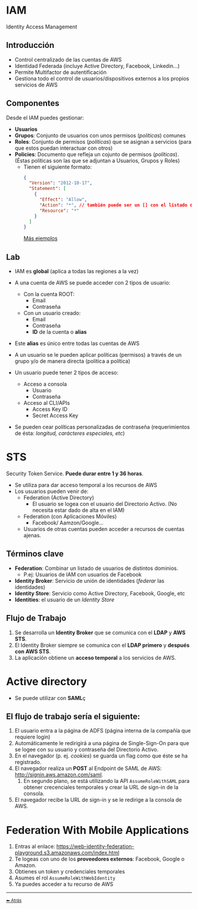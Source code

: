 # IAM
Identity Access Management

## Introducción
* Control centralizado de las cuentas de AWS
* Identidad Federada (incluye Active Directory, Facebook, Linkedin...)
* Permite Multifactor de autentificación
* Gestiona todo el control de usuarios/dispositivos externos a los propios servicios de AWS

## Componentes

Desde el IAM puedes gestionar:
* **Usuarios**
* **Grupos**: Conjunto de usuarios con unos permisos (_políticas_) comunes
* **Roles**: Conjunto de permisos (_políticas_) que se asignan a servicios (para que estos puedan interactuar con otros)
* **Policies**: Documento que refleja un cojunto de permisos (_políticas_). (Éstas políticas son las que se adjuntan a Usuarios, Grupos y Roles)
  * Tienen el siguiente formato:
    ```json
    {
      "Version": "2012-10-17",
      "Statement": [
        {
          "Effect": "Allow",
          "Action": "*", // también puede ser un [] con el listado de acciones dentro
          "Resource": "*"
        }
      ]
    }
    ```
    [Más ejemplos](https://docs.aws.amazon.com/es_es/AmazonS3/latest/dev/example-policies-s3.html)

## Lab
* IAM es **global** (aplica a todas las regiones a la vez)
* A una cuenta de AWS se puede acceder con 2 tipos de usuario:
  * Con la cuenta ROOT:
    * Email
    * Contraseña
  * Con un usuario creado: 
    * Email
    * Contraseña
    * **ID** de la cuenta o **alias**

* Este **alias** es único entre todas las cuentas de AWS
* A un usuario se le pueden aplicar políticas (permisos) a través de un grupo y/o de manera directa (política a política)

* Un usuario puede tener 2 tipos de acceso:
  * Acceso a consola
    * Usuario
    * Contraseña
  * Acceso al CLI/APIs
    * Access Key ID
    * Secret Access Key

* Se pueden cear políticas personalizadas de contraseña (requerimientos de ésta: *longitud, carácteres especiales, etc*)

# STS
Security Token Service. **Puede durar entre 1 y 36 horas**.

* Se utiliza para dar acceso temporal a los recursos de AWS
* Los usuarios pueden venir de:
  * Federation (Active Directory)
    * El usuario se logea con el usuario del Directorio Activo. (No necesita estar dado de alta en el IAM) 
  * Federation (con Aplicaciones Móviles)
    * Facebook/ Aamzon/Google...
  * Usuarios de otras cuentas pueden acceder a recursos de cuentas ajenas.


## Términos clave

* **Federation**: Combinar un listado de usuarios de distintos dominios.
  * P.ej: Usuarios de IAM con usuarios de Facebook
* **Identity Broker**: Servicio de unión de identidades (*federar* las identidades)
* **Identity Store**: Servicio como Active Directory, Facebook, Google, etc
* **Identities**: el usuario de un *Identity Store*

## Flujo de Trabajo

1. Se desarrolla un **Identity Broker** que se comunica con el **LDAP** y **AWS STS**.
2. El Identity Broker siempre se comunica con el **LDAP primero** y **después con AWS STS**.
3. La aplicación obtiene un **acceso temporal** a los servicios de AWS.

# Active directory
* Se puede utilizar con **SAML**ç

## El flujo de trabajo sería el siguiente:
1. El usuario entra a la página de ADFS (página interna de la compañía que requiere login)
2. Automáticamente le redirigirá a una página de Single-Sign-On para que se logee con su usuario y contraseña del Directorio Activo.
3. En el navegador (p. ej. *cookies*) se guarda un flag como que éste se ha registrado.
4. El navegador realiza un **POST** al Endpoint de SAML de AWS: http://signin.aws.amazon.com/saml.
    1. En segundo plano, se está utilizando la API `AssumeRoleWithSAML` para obtener crecenciales temporales y crear la URL de sign-in de la consola.
5. El navegador recibe la URL de sign-in y se le redirige a la consola de AWS.

# Federation With Mobile Applications

1. Entras al enlace: https://web-identity-federation-playground.s3.amazonaws.com/index.html
2. Te logeas con uno de los **proveedores externos**: Facebook, Google o Amazon.
3. Obtienes un token y credenciales temporales
4. Asumes el rol `AssumeRoleWithWebIdentity`
5. Ya puedes acceder a tu recurso de AWS

---

[<small>⬅ Atrás</small>](./index.md)